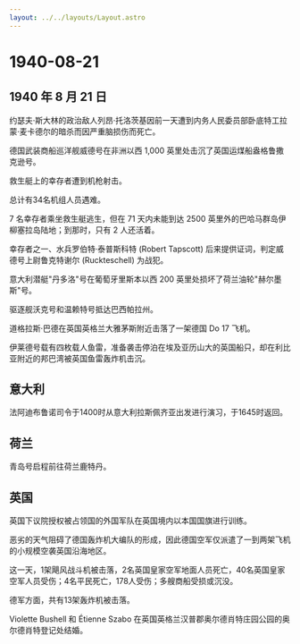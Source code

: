 ```yaml
---
layout: ../../layouts/Layout.astro
---
```


# 1940-08-21

## 1940 年 8 月 21 日

约瑟夫·斯大林的政治敌人列昂·托洛茨基因前一天遭到内务人民委员部卧底特工拉蒙·麦卡德尔的暗杀而因严重脑损伤而死亡。

德国武装商船巡洋舰威德号在非洲以西 1,000
英里处击沉了英国运煤船盎格鲁撒克逊号。

救生艇上的幸存者遭到机枪射击。

总计有34名机组人员遇难。

7 名幸存者乘坐救生艇逃生，但在 71 天内未能到达 2500
英里外的巴哈马群岛伊柳塞拉岛陆地；到那时，只有 2 人还活着。

幸存者之一、水兵罗伯特·泰普斯科特 (Robert Tapscott)
后来提供证词，判定威德号上尉鲁克特谢尔 (Ruckteschell) 为战犯。

意大利潜艇"丹多洛"号在葡萄牙里斯本以西 200
英里处损坏了荷兰油轮"赫尔墨斯"号。

驱逐舰沃克号和温赖特号抵达巴西帕拉州。

道格拉斯·巴德在英国英格兰大雅茅斯附近击落了一架德国 Do 17 飞机。

伊莱德号载有四枚载人鱼雷，准备袭击停泊在埃及亚历山大的英国船只，却在利比亚附近的邦巴湾被英国鱼雷轰炸机击沉。

## 意大利

法阿迪布鲁诺司令于1400时从意大利拉斯佩齐亚出发进行演习，于1645时返回。

## 荷兰

青岛号启程前往荷兰鹿特丹。

## 英国

英国下议院授权被占领国的外国军队在英国境内以本国国旗进行训练。

恶劣的天气阻碍了德国轰炸机大编队的形成，因此德国空军仅派遣了一到两架飞机的小规模空袭英国沿海地区。

这一天，1架飓风战斗机被击落，2名英国皇家空军地面人员死亡，40名英国皇家空军人员受伤；4名平民死亡，178人受伤；多艘商船受损或沉没。

德军方面，共有13架轰炸机被击落。

Violette Bushell 和 Étienne Szabo
在英国英格兰汉普郡奥尔德肖特庄园公园的奥尔德肖特登记处结婚。